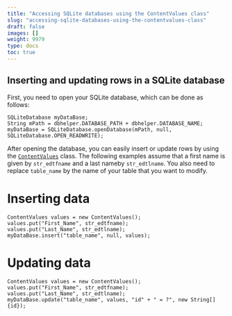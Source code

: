 ```yaml
---
title: "Accessing SQLite databases using the ContentValues class"
slug: "accessing-sqlite-databases-using-the-contentvalues-class"
draft: false
images: []
weight: 9979
type: docs
toc: true
---
```


## Inserting and updating rows in a SQLite database
First, you need to open your SQLite database, which can be done as follows:

    SQLiteDatabase myDataBase; 
    String mPath = dbhelper.DATABASE_PATH + dbhelper.DATABASE_NAME;
    myDataBase = SQLiteDatabase.openDatabase(mPath, null, SQLiteDatabase.OPEN_READWRITE);

After opening the database, you can easily insert or update rows by using the [`ContentValues`](https://developer.android.com/reference/android/content/ContentValues.html) class. The following examples assume that a first name is given by `str_edtfname` and a last nameby `str_edtlname`. You also need to replace `table_name` by the name of your table that you want to modify.

# Inserting data

    ContentValues values = new ContentValues();
    values.put("First_Name", str_edtfname);
    values.put("Last_Name", str_edtlname);
    myDataBase.insert("table_name", null, values);

# Updating data

    ContentValues values = new ContentValues();
    values.put("First_Name", str_edtfname);
    values.put("Last_Name", str_edtlname);
    myDataBase.update("table_name", values, "id" + " = ?", new String[] {id});

